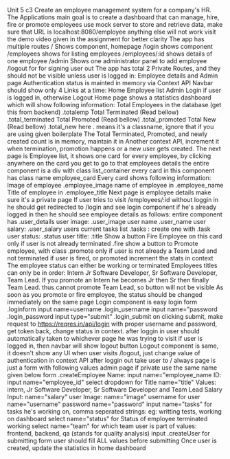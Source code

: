 Unit 5 c3
Create an employee management system for a company's HR.
The Applications main goal is to create a dashboard that can manage, hire, fire or promote employees
use mock server to store and retrieve data, make sure that URL is localhost:8080/employee anything else will not work
visit the demo video given in the assignment for better clarity
The app has multiple routes
/ Shows component, homepage
/login shows component
/employees shows for listing employees
/employees/:id shows details of one employee
/admin Shows one administrator panel to add employee
/logout for for signing user out
The app has total 2 Private Routes, and they should not be visible unless user is logged in: Employee details and Admin page
Authentication status is mainted in memory via Context API
Navbar should show only 4 Links at a time:
Home
Employee list
Admin
Login if user is logged in, otherwise Logout
Home page shows a statistics dashboard which will show following information:
Total Employees in the database (get this from backend) .totalemp
Total Terminated (Read bellow) .total_terminated
Total Promoted (Read bellow) .total_promoted
Total New (Read bellow) .total_new
here . means it's a classname, ignore that if you are using given boilerplate
The Total Terminated, Promoted, and newly created count is in memory, maintain it in Another context API, increment it when termination, promotion happens or a new user gets created.
The next page is Employee list, it shows one card for every employee, by clicking anywhere on the card you get to go to that employees details
the entire component is a div with class list_container
every card in this component has class name employee_card
Every card shows following information:
Image of employee .employee_image
name of employee in .employee_name
Title of employee in .employee_title
Next page is employee details make sure it's a private page
If user tries to visit /employees/:id without loggin in he should get redirected to /login and see login component
if he's already logged in then he should see employee details as follows:
entire component has .user_details
user image: .user_image
user name .user_name
user salary: .user_salary
users current tasks list .tasks :
create one
with .task
user status: .status
user title: .title
Show a button Fire Employee on this card only if user is not already terminated .fire
show a button to Promote employee, with class .promote only if user is not already a Team Lead and not terminated
if user is fired, or promoted increment the stats in context
The employee status can either be working or terminated
Employees titles can only be in order: Intern Jr Software Developer, Sr Software Developer, Team Lead.
If you promote an Intern he becomes Jr then Sr then finally Team Lead. thus cannot promote Team Lead, so button will not be visible
As soon as you promote or fire employee, the status should be changed immediately on the same page
Login component is easy login form .loginform
input name=username .login_username
input name="password .login_password
input type="submit" .login_submit
on clicking submit, make request to https://reqres.in/api/login with proper username and password, get token back, change status in context.
after loggin in user should automatically taken to whichever page he was trying to visit
if user is logged in, then navbar will show logout button
Logout component is same, it doesn't show any UI
when user visits /logout, just change value of authentication in context API
after loggin out take user to / always
page is just a form with following values
admin page if private
use the same name given below
form .createEmployee
Name: input name="employee_name
ID: input name="employee_id"
select dropdown for Title name="title"
Values: intern, Jr Software Developer, Sr Software Developer and Team Lead
Salary Input: name="salary"
user Image: name="image"
username for user name="username"
password name="password"
input name="tasks" for tasks he's working on, comma seperated strings: eg: writting tests, working on dashboard
select name="status" for Status of employee
terminated
working
select name="team" for which team user is part of
values: frontend, backend, qa (stands for quality analysis)
input .createUser for submitting form
user should fill ALL values before submitting
Once user is created, update the statistics in home dashboard